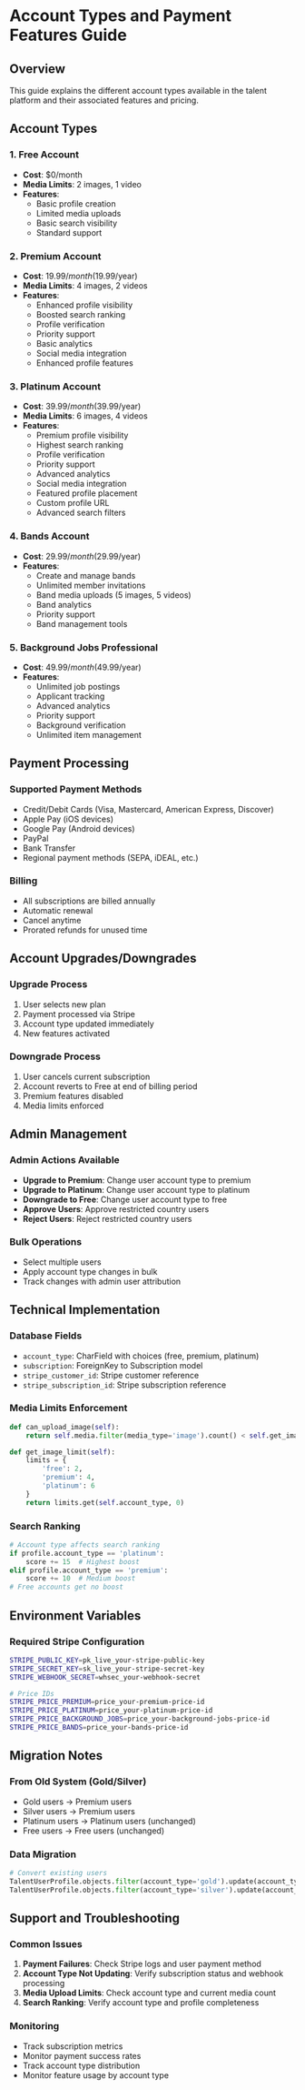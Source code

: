 # Account Types and Payment Features Guide

## Overview
This guide explains the different account types available in the talent platform and their associated features and pricing.

## Account Types

### 1. Free Account
- **Cost**: $0/month
- **Media Limits**: 2 images, 1 video
- **Features**:
  - Basic profile creation
  - Limited media uploads
  - Basic search visibility
  - Standard support

### 2. Premium Account
- **Cost**: $19.99/month ($19.99/year)
- **Media Limits**: 4 images, 2 videos
- **Features**:
  - Enhanced profile visibility
  - Boosted search ranking
  - Profile verification
  - Priority support
  - Basic analytics
  - Social media integration
  - Enhanced profile features

### 3. Platinum Account
- **Cost**: $39.99/month ($39.99/year)
- **Media Limits**: 6 images, 4 videos
- **Features**:
  - Premium profile visibility
  - Highest search ranking
  - Profile verification
  - Priority support
  - Advanced analytics
  - Social media integration
  - Featured profile placement
  - Custom profile URL
  - Advanced search filters

### 4. Bands Account
- **Cost**: $29.99/month ($29.99/year)
- **Features**:
  - Create and manage bands
  - Unlimited member invitations
  - Band media uploads (5 images, 5 videos)
  - Band analytics
  - Priority support
  - Band management tools

### 5. Background Jobs Professional
- **Cost**: $49.99/month ($49.99/year)
- **Features**:
  - Unlimited job postings
  - Applicant tracking
  - Advanced analytics
  - Priority support
  - Background verification
  - Unlimited item management

## Payment Processing

### Supported Payment Methods
- Credit/Debit Cards (Visa, Mastercard, American Express, Discover)
- Apple Pay (iOS devices)
- Google Pay (Android devices)
- PayPal
- Bank Transfer
- Regional payment methods (SEPA, iDEAL, etc.)

### Billing
- All subscriptions are billed annually
- Automatic renewal
- Cancel anytime
- Prorated refunds for unused time

## Account Upgrades/Downgrades

### Upgrade Process
1. User selects new plan
2. Payment processed via Stripe
3. Account type updated immediately
4. New features activated

### Downgrade Process
1. User cancels current subscription
2. Account reverts to Free at end of billing period
3. Premium features disabled
4. Media limits enforced

## Admin Management

### Admin Actions Available
- **Upgrade to Premium**: Change user account type to premium
- **Upgrade to Platinum**: Change user account type to platinum
- **Downgrade to Free**: Change user account type to free
- **Approve Users**: Approve restricted country users
- **Reject Users**: Reject restricted country users

### Bulk Operations
- Select multiple users
- Apply account type changes in bulk
- Track changes with admin user attribution

## Technical Implementation

### Database Fields
- `account_type`: CharField with choices (free, premium, platinum)
- `subscription`: ForeignKey to Subscription model
- `stripe_customer_id`: Stripe customer reference
- `stripe_subscription_id`: Stripe subscription reference

### Media Limits Enforcement
```python
def can_upload_image(self):
    return self.media.filter(media_type='image').count() < self.get_image_limit()

def get_image_limit(self):
    limits = {
        'free': 2,
        'premium': 4,
        'platinum': 6
    }
    return limits.get(self.account_type, 0)
```

### Search Ranking
```python
# Account type affects search ranking
if profile.account_type == 'platinum':
    score += 15  # Highest boost
elif profile.account_type == 'premium':
    score += 10  # Medium boost
# Free accounts get no boost
```

## Environment Variables

### Required Stripe Configuration
```bash
STRIPE_PUBLIC_KEY=pk_live_your-stripe-public-key
STRIPE_SECRET_KEY=sk_live_your-stripe-secret-key
STRIPE_WEBHOOK_SECRET=whsec_your-webhook-secret

# Price IDs
STRIPE_PRICE_PREMIUM=price_your-premium-price-id
STRIPE_PRICE_PLATINUM=price_your-platinum-price-id
STRIPE_PRICE_BACKGROUND_JOBS=price_your-background-jobs-price-id
STRIPE_PRICE_BANDS=price_your-bands-price-id
```

## Migration Notes

### From Old System (Gold/Silver)
- Gold users → Premium users
- Silver users → Premium users
- Platinum users → Platinum users (unchanged)
- Free users → Free users (unchanged)

### Data Migration
```python
# Convert existing users
TalentUserProfile.objects.filter(account_type='gold').update(account_type='premium')
TalentUserProfile.objects.filter(account_type='silver').update(account_type='premium')
```

## Support and Troubleshooting

### Common Issues
1. **Payment Failures**: Check Stripe logs and user payment method
2. **Account Type Not Updating**: Verify subscription status and webhook processing
3. **Media Upload Limits**: Check account type and current media count
4. **Search Ranking**: Verify account type and profile completeness

### Monitoring
- Track subscription metrics
- Monitor payment success rates
- Track account type distribution
- Monitor feature usage by account type

